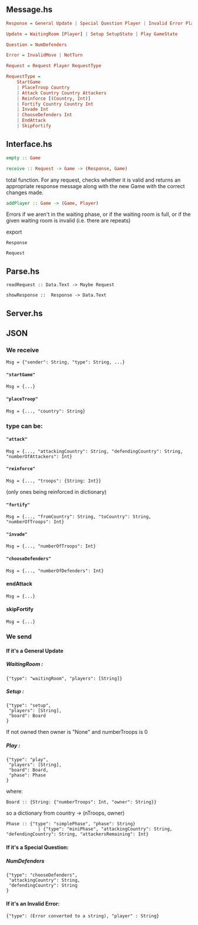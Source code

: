 
## Message.hs
```hs
Response = General Update | Special Question Player | Invalid Error Player
```
```hs
Update = WaitingRoom [Player] | Setup SetupState | Play GameState
```
```hs
Question = NumDefenders
```
```hs
Error = InvalidMove | NotTurn
```

```hs
Request = Request Player RequestType
```

```hs
RequestType =
    StartGame
    | PlaceTroop Country
    | Attack Country Country Attackers
    | Reinforce [(Country, Int)]
    | Fortify Country Country Int
    | Invade Int
    | ChooseDefenders Int
    | EndAttack
    | SkipFortify
```

## Interface.hs

```hs
empty :: Game
```

```hs
receive :: Request -> Game -> (Response, Game)
```
total function. For any request, checks whether it is valid and returns an
appropriate response message along with the new Game with the correct changes made.
```hs
addPlayer :: Game -> (Game, Player)
```
Errors if we aren't in the waiting phase, or if the waiting room is full, or if
the given waiting room is invalid (i.e. there are repeats)

export

```
Response
```

```
Request
```

## Parse.hs
```
readRequest :: Data.Text -> Maybe Request
```

```
showResponse ::  Response -> Data.Text
```

## Server.hs

## JSON
### We receive

```
Msg = {"sender": String, "type": String, ...}
```

#### `"startGame"`
```
Msg = {...}
```

#### `"placeTroop"`
```
Msg = {..., "country": String}
```

### type can be:

#### `"attack"`
```
Msg = {..., "attackingCountry": String, "defendingCountry": String, "numberOfAttackers": Int}
```

#### `"reinforce"`
```
Msg = {..., "troops": {String: Int}}
```
(only ones being reinforced in dictionary)

#### `"fortify"`
```
Msg = {..., "fromCountry": String, "toCountry": String, "numberOfTroops": Int}
```

#### `"invade"`
```
Msg = {..., "numberOfTroops": Int}
```

#### `"chooseDefenders"`
```
Msg = {..., "numberOfDefenders": Int}

```

#### endAttack
```
Msg = {...}
```

#### skipFortify
```
Msg = {...}
```

### We send


#### If it's a General Update

##### WaitingRoom :
```
{"type": "waitingRoom", "players": [String]}
```

##### Setup :
```
{"type": "setup",
 "players": [String],
 "board": Board
}
```

If not owned then owner is "None" and numberTroops is 0

##### Play :
```
{"type": "play",
 "players": [String],
 "board": Board,
 "phase": Phase
}
```

where:

```
Board :: {String: {"numberTroops": Int, "owner": String}}
```

so a dictionary from country -> (nTroops, owner)

```
Phase :: {"type": "simplePhase", "phase": String}
            | {"type": "miniPhase", "attackingCountry": String, "defendingCountry": String, "attackersRemaining": Int}
```

#### If it's a Special Question:

##### NumDefenders
```
{"type": "chooseDefenders",
 "attackingCountry": String,
 "defendingCountry": String
}
```

#### If it's an Invalid Error:
```
{"type": (Error converted to a string), "player" : String}
```
